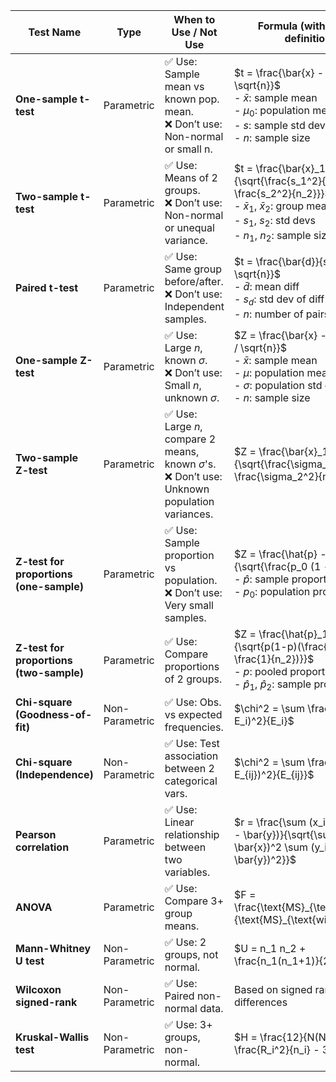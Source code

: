 | Test Name | Type | When to Use / Not Use | Formula (with variable definitions) | Example | Data Type |
|----------|------|------------------------|-------------------------------------|---------|-----------|
| **One-sample t-test** | Parametric | ✅ Use: Sample mean vs known pop. mean. <br> ❌ Don’t use: Non-normal or small n. | $t = \frac{\bar{x} - \mu_0}{s / \sqrt{n}}$ <br> - $\bar{x}$: sample mean <br> - $\mu_0$: population mean <br> - $s$: sample std dev <br> - $n$: sample size | Avg. test score vs 70 | Continuous, normal |
| **Two-sample t-test** | Parametric | ✅ Use: Means of 2 groups. <br> ❌ Don’t use: Non-normal or unequal variance. | $t = \frac{\bar{x}_1 - \bar{x}_2}{\sqrt{\frac{s_1^2}{n_1} + \frac{s_2^2}{n_2}}}$ <br> - $\bar{x}_1$, $\bar{x}_2$: group means <br> - $s_1$, $s_2$: std devs <br> - $n_1$, $n_2$: sample sizes | Drug A vs Drug B effect | Continuous |
| **Paired t-test** | Parametric | ✅ Use: Same group before/after. <br> ❌ Don’t use: Independent samples. | $t = \frac{\bar{d}}{s_d / \sqrt{n}}$ <br> - $\bar{d}$: mean diff <br> - $s_d$: std dev of diff <br> - $n$: number of pairs | Weight before & after diet | Continuous, paired |
| **One-sample Z-test** | Parametric | ✅ Use: Large $n$, known $\sigma$. <br> ❌ Don’t use: Small $n$, unknown $\sigma$. | $Z = \frac{\bar{x} - \mu}{\sigma / \sqrt{n}}$ <br> - $\bar{x}$: sample mean <br> - $\mu$: population mean <br> - $\sigma$: population std dev <br> - $n$: sample size | Factory output avg = 50kg? | Continuous |
| **Two-sample Z-test** | Parametric | ✅ Use: Large $n$, compare 2 means, known $\sigma$'s. <br> ❌ Don’t use: Unknown population variances. | $Z = \frac{\bar{x}_1 - \bar{x}_2}{\sqrt{\frac{\sigma_1^2}{n_1} + \frac{\sigma_2^2}{n_2}}}$ | Are two factories producing same avg weight? | Continuous |
| **Z-test for proportions (one-sample)** | Parametric | ✅ Use: Sample proportion vs population. <br> ❌ Don’t use: Very small samples. | $Z = \frac{\hat{p} - p_0}{\sqrt{\frac{p_0 (1 - p_0)}{n}}}$ <br> - $\hat{p}$: sample proportion <br> - $p_0$: population proportion | Support rate vs national avg | Proportion / binary |
| **Z-test for proportions (two-sample)** | Parametric | ✅ Use: Compare proportions of 2 groups. | $Z = \frac{\hat{p}_1 - \hat{p}_2}{\sqrt{p(1-p)(\frac{1}{n_1} + \frac{1}{n_2})}}$ <br> - $p$: pooled proportion <br> - $\hat{p}_1$, $\hat{p}_2$: sample proportions | Conversion rates A vs B | Proportion / binary |
| **Chi-square (Goodness-of-fit)** | Non-Parametric | ✅ Use: Obs. vs expected frequencies. | $\chi^2 = \sum \frac{(O_i - E_i)^2}{E_i}$ | Fairness of dice roll | Categorical |
| **Chi-square (Independence)** | Non-Parametric | ✅ Use: Test association between 2 categorical vars. | $\chi^2 = \sum \frac{(O_{ij} - E_{ij})^2}{E_{ij}}$ | Gender vs vote | Categorical |
| **Pearson correlation** | Parametric | ✅ Use: Linear relationship between two variables. | $r = \frac{\sum (x_i - \bar{x})(y_i - \bar{y})}{\sqrt{\sum (x_i - \bar{x})^2 \sum (y_i - \bar{y})^2}}$ | Height vs weight | Paired continuous |
| **ANOVA** | Parametric | ✅ Use: Compare 3+ group means. | $F = \frac{\text{MS}_{\text{between}}}{\text{MS}_{\text{within}}}$ | Test scores across 3 classes | Continuous, grouped |
| **Mann-Whitney U test** | Non-Parametric | ✅ Use: 2 groups, not normal. | $U = n_1 n_2 + \frac{n_1(n_1+1)}{2} - R_1$ | Stress levels in day vs night shift | Ordinal or continuous |
| **Wilcoxon signed-rank** | Non-Parametric | ✅ Use: Paired non-normal data. | Based on signed rank of differences | Mood before/after therapy | Paired ordinal |
| **Kruskal-Wallis test** | Non-Parametric | ✅ Use: 3+ groups, non-normal. | $H = \frac{12}{N(N+1)} \sum \frac{R_i^2}{n_i} - 3(N+1)$ | Compare ranks across departments | Ordinal, grouped |

